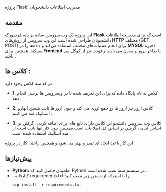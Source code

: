  پروژه Flask: مدیریت اطلاعات دانشجویان

## مقدمه

این پروژه یک وب سرویس ساده بر پایه فریمورک **Flask** است که برای مدیریت اطلاعات دانشجویان طراحی شده است.این وب سرویس از روش‌های **HTTP** مختلف (GET، POST) برای انجام عملیات‌های مختلف استفاده می‌کند و داده‌ها را در **MYSQL** ذخیره می‌کند. همچنین برای **Frontend**  با ظاحر بروز و مدرن می باشد و فونت نیز از گوگل می باشد . 

## کلاس ها : 

در کد سه کلاس وجود دارد 

* **1.**  کلاس به نام پایگاه داده که برای این تعریف شده تا در وبسرویس ها برسی انجام دهد . 
  
* **2.** کلاس ارور نیز ارور ها رو جمع اوری می کند و چون ارور ها ثابت هستن انهارو استاتیک متد می کنیم .
 
*  **3.** کلاس وب سرویس دانشجو این کلاس دارای تابع های برای اضافه کردن، گرفتن بر اساس ایدی ، گرفتن بر اساس کل اطلاعات است همچنین چون کار انها ثابت است از متد استاتیک استفاده شده است .
  

این کار باعث ایجاد کد تمیز و بهتر می شود و همچنین راحتی کار در پروژه 



## پیش‌نیازها

* **Python:** اطمینان حاصل کنید که Python در سیستم شما نصب شده است.
* **.** کتابخانه requirements.txt را با استفاده از دستور زیر نصب کنید:
  ```bas
  pip install -r requirements.txt
